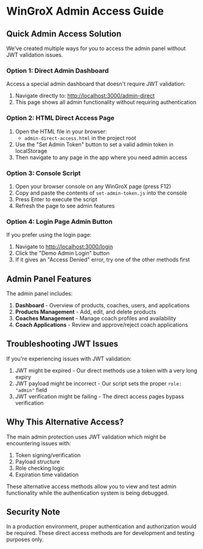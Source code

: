# WinGroX Admin Access Guide

## Quick Admin Access Solution

We've created multiple ways for you to access the admin panel without JWT validation issues.

### Option 1: Direct Admin Dashboard

Access a special admin dashboard that doesn't require JWT validation:

1. Navigate directly to: [http://localhost:3000/admin-direct](http://localhost:3000/admin-direct)
2. This page shows all admin functionality without requiring authentication

### Option 2: HTML Direct Access Page

1. Open the HTML file in your browser:
   - `admin-direct-access.html` in the project root
2. Use the "Set Admin Token" button to set a valid admin token in localStorage
3. Then navigate to any page in the app where you need admin access

### Option 3: Console Script

1. Open your browser console on any WinGroX page (press F12)
2. Copy and paste the contents of `set-admin-token.js` into the console
3. Press Enter to execute the script
4. Refresh the page to see admin features

### Option 4: Login Page Admin Button

If you prefer using the login page:

1. Navigate to [http://localhost:3000/login](http://localhost:3000/login)
2. Click the "Demo Admin Login" button
3. If it gives an "Access Denied" error, try one of the other methods first

## Admin Panel Features

The admin panel includes:

1. **Dashboard** - Overview of products, coaches, users, and applications
2. **Products Management** - Add, edit, and delete products
3. **Coaches Management** - Manage coach profiles and availability
4. **Coach Applications** - Review and approve/reject coach applications

## Troubleshooting JWT Issues

If you're experiencing issues with JWT validation:

1. JWT might be expired - Our direct methods use a token with a very long expiry
2. JWT payload might be incorrect - Our script sets the proper `role: "admin"` field
3. JWT verification might be failing - The direct access pages bypass verification

## Why This Alternative Access?

The main admin protection uses JWT validation which might be encountering issues with:

1. Token signing/verification
2. Payload structure
3. Role checking logic
4. Expiration time validation

These alternative access methods allow you to view and test admin functionality while the authentication system is being debugged.

## Security Note

In a production environment, proper authentication and authorization would be required. These direct access methods are for development and testing purposes only.
